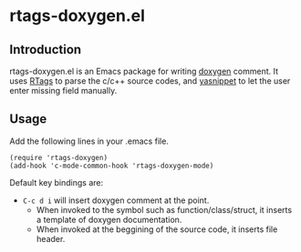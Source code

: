 # rtags-doxygen.el

## Introduction

rtags-doxygen.el is an Emacs package for writing [doxygen](http://www.doxygen.org/) comment. It uses [RTags](https://github.com/Andersbakken/rtags) to parse the c/c++ source codes, and [yasnippet](https://github.com/joaotavora/yasnippet) to let the user enter missing field manually.

## Usage

Add the following lines in your .emacs file.

~~~~~elisp
(require 'rtags-doxygen)
(add-hook 'c-mode-common-hook 'rtags-doxygen-mode)
~~~~~

Default key bindings are:
- `C-c d i` will insert doxygen comment at the point.
  + When invoked to the symbol such as function/class/struct, it inserts a template of doxygen documentation.
  + When invoked at the beggining of the source code, it inserts file header.
  
